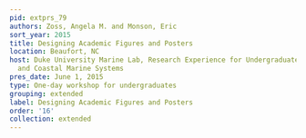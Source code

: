 ```yaml
---
pid: extprs_79
authors: Zoss, Angela M. and Monson, Eric
sort_year: 2015
title: Designing Academic Figures and Posters
location: Beaufort, NC
host: Duke University Marine Lab, Research Experience for Undergraduates in Estuarine
  and Coastal Marine Systems
pres_date: June 1, 2015
type: One-day workshop for undergraduates
grouping: extended
label: Designing Academic Figures and Posters
order: '16'
collection: extended
---
```

